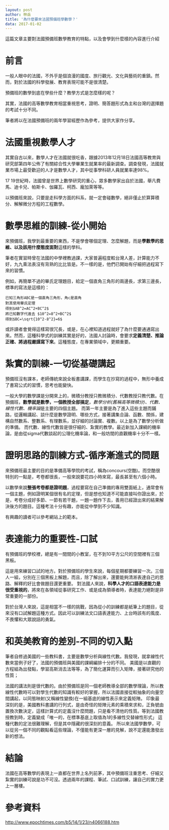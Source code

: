 ```yaml
---
layout: post
author: 林岳
title: '為什麼要來法國預備班學數學？'
data: 2017-01-02
---
```


這篇文章主要對法國預備班數學教育的特點，以及會學到什麼樣的內容進行介紹

前言
====

一般人眼中的法國，不外乎是個浪漫的國度、旅行觀光、文化與藝術的重鎮。然而，對於法國的科學發展、教育表現可能不是很清楚。

預備班的數學到底在學些什麼？教學方式是怎麼樣的呢？

其實，法國的高等數學教育相當重視思考，證明、簡答題形式為主和台灣的選擇題的考試十分不同。

筆者將以在法國預備班的兩年學習經歷作為參考，提供大家作分享。

法國重視數學人才
================

其實自古以來，數學人才在法國就很吃香，跟據2013年12月18日法國高等教育與研究部第四年公佈了有關綜合性大學畢業生就業率的最新調查。調查發現，法國就業市場上最受歡迎的人才是數學人才，其中從事學科研人員就業率達98%。

17 19世紀時，法國曾是世界上數學研究的重心，眾多數學家出自於法國，舉凡費馬、迪卡兒、帕斯卡、伽羅瓦、柯西、龐加萊等等。

以預備班來說，只要是走科學方面的科系，就一定會碰數學，絕非僅止於算算積分、解解微分方程的工程數學。

數學思維的訓練-從小開始
=======================

來預備班，我學到最重要的東西，不是學會哪個定理、怎麼解題，而是**學數學的思維、以及該用什麼態度面對**這樣的學科。

筆者在實習時曾在法國的中學裡教過課，大家普遍程度較台灣人差，計算能力不好，九九乘法表沒有背熟的比比皆是。不一樣的是，他們已開始有仔細把過程寫下來的習慣。

例如，再簡單不過的畢氏定理題目，給定一個直角三角形的兩邊長，求第三邊長，標準的寫法是這樣的：

```
已知三角形ABC是一個直角三角形，角c是直角
對其使用畢氏定理
得到$AB^2=AC^2+BC^2$
將已知數字代進去 $10^2=8^2+BC^2$
得到$BC=\sqrt{10^2-8^2}=6$
```

或許讀者會覺得這樣寫很冗長，或是，在心裡知道過程就好了為什麼要通通寫出來。然而，這種科學式的訓練其實是好的，法國人討論時，會要求**定義清楚、推論正確、將過程嚴謹寫下來**。這種態度，在專業領域中，更顯重要。

紮實的訓練-一切從基礎講起
=========================

預備班沒有課本，老師傳統來說全板書講課，而學生在抄寫的過程中，無形中養成了書寫公式的習慣，思考也能變快。

一般大學的數學課是分開來上的，微積分教授只教微積分、代數教授只教代數。在預備班，**數學就是數學，一個教授全部搞定**，*數學分析(舊稱高等微積分)、代數、線性代數、機率論*是主要的四個主題。
而第一年主要是為了進入這些主題而鋪路，從邏輯講起、談什麼是數學證明、哪些方式，接著講集合論、函數、關係，建構自然數系、整數系、有理數系，並仔細的討論實、複數。以上是為了數學分析做的準備。
而代數、線性代數皆是很仔細的、紮實的教學。最近新加入課綱的機率論，是由從sigma代數談起的公理化機率論，和一般坊間的直觀機率十分不一樣。

證明思路的訓練方式-循序漸進式的問題
===================================

來預備班最主要的目的是準備高等學院的考試，稱為concours(空酷)。而空酷很特別的一點是，考卷都很長，一般來說要花四小時來寫，最長甚至有六個小時。

以數學來說**整張考卷都是證明題**，過程要寫在自己準備的專用雙面紙上，通常會有一個主題，例如證明某個很有名的定理，但是想也知道不可能直接叫你證出來，於是，考卷分成好多節、一節有若干題，一題一題作下去，善用已經證出來的結果解決後方的題目。這種考法十分有趣，亦能從中學到不少知識。

有興趣的讀者可以參考網站上的範本。

表達能力的重要性-口試
=====================

有預備班的學校裡，總是有一間間的小教室，在不到10平方公尺的空間裡有三個黑板。

這是用來練習口試的地方。對於預備班的學生來說，每個星期都要練習一次。三個人一組，分別在三個黑板上解題，而且，除了解出來，還要能夠清淅表達自己的思路、解釋的好比會做題目還更重要。
對法國人來說，**科學人才的口語表達能力是很受重視的**，將來在各領域從事研究工作、或是成為領導者時，表達能力絕對是非常重要的一部份。

對於台灣人來說，這是相當不一樣的挑戰，因為從小的訓練都是紙筆上的題目，從來沒有口試解題這種方式。因此可以訓練法文口語表達能力、上台時該有的風度、不畏懼和大眾說話的勇氣。

和英美教育的差別-不同的切入點
=============================

筆者自修過美國的一些教科書，主要是數學分析與線性代數。我發現，就拿線性代數來當例子好了，法國的預備班與美國的課綱編排十分的不同。
美國是以直觀的方程組為出發點，學習高斯消去法等等，為了簡化運算而引入矩陣，接著研究他的性質；

法國的講法則是很代數的。由於預備班是同一個老師教導全部的數學理論，所以教線性代數時可以對學生代數的知識有較好的掌握，所以法國直接從較抽象的向量空間講起，以同態映射(又稱線性變換)在一組基底的線性表示來定義矩陣。
印象最深刻的是，美國教科書講的行列式，是由奇怪的矩陣元素的乘積來求和，正負號由置換次數決定，這樣計算式的定義沒什麼問題，只是看不清他的性質。等到法國教授教到時，定義變成「唯一的，在標準基底上取值為1的多線性交替線性形式」
這種代數的定法很難理解，但是其中隱藏的很深刻的意義。
所以來法國學數學，可以從另一個不同的觀點看這些理論，不僅能有更深一層的見解，說不定還能激發出新的想法。

結論
====

法國在高等數學的表現上一直都在世界上名列前茅，其中預備班注重思考、仔細又紮實的訓練可說是功不可沒。透過兩年的課程、筆試、口試訓練，讓自己的實力更上一層樓。

參考資料
========

http://www.epochtimes.com/b5/14/1/23/n4066188.htm
